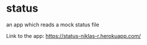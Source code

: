 # status
an app which reads a mock status file 

Link to the app: https://status-niklas-r.herokuapp.com/
